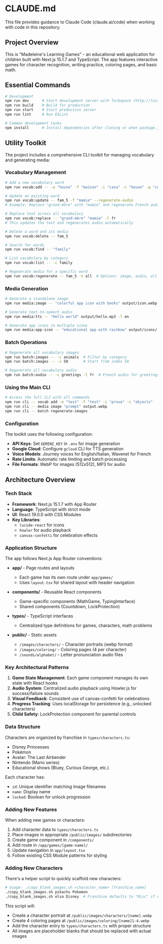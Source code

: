 # CLAUDE.md

This file provides guidance to Claude Code (claude.ai/code) when working with code in this repository.

## Project Overview

This is "Madeleine's Learning Games" - an educational web application for children built with Next.js 15.1.7 and TypeScript. The app features interactive games for character recognition, writing practice, coloring pages, and basic math.

## Essential Commands

```bash
# Development
npm run dev      # Start development server with Turbopack (http://localhost:3000)
npm run build    # Build for production
npm run start    # Start production server
npm run lint     # Run ESLint

# Common development tasks
npm install      # Install dependencies after cloning or when package.json changes
```

## Utility Toolkit

The project includes a comprehensive CLI toolkit for managing vocabulary and generating media:

### Vocabulary Management

```bash
# Add a new vocabulary word
npm run vocab:add -- -e "house" -f "maison" -i "casa" -c "house" -p "cozy house illustration"

# Update an existing word
npm run vocab:update -- fam_5 -f "mamie" --regenerate-audio
# Example: Replace "grand-mère" with "mamie" and regenerate French audio

# Replace text across all vocabulary
npm run vocab:replace -- "grand-mère" "mamie" -l fr
# This updates the text and regenerates audio automatically

# Delete a word and its media
npm run vocab:delete -- fam_5

# Search for words
npm run vocab:find -- "family"

# List vocabulary by category
npm run vocab:list -- -c family

# Regenerate media for a specific word
npm run vocab:regenerate -- fam_5 -t all  # Options: image, audio, all
```

### Media Generation

```bash
# Generate a standalone image
npm run media:image -- "colorful app icon with books" output/icon.webp -w 1024 -h 1024

# Generate text-to-speech audio
npm run media:tts -- "Hello world" output/hello.mp3 -l en

# Generate app icons in multiple sizes
npm run media:app-icon -- "educational app with rainbow" output/icons/
```

### Batch Operations

```bash
# Regenerate all vocabulary images
npm run batch:images -- -c animals  # Filter by category
npm run batch:images -- -s 50       # Start from index 50

# Regenerate all vocabulary audio
npm run batch:audio -- -c greetings -l fr  # French audio for greetings category
```

### Using the Main CLI

```bash
# Access the full CLI with all commands
npm run cli -- vocab add -e "test" -f "test" -i "prova" -c "objects"
npm run cli -- media image "prompt" output.webp
npm run cli -- batch regenerate-images
```

### Configuration

The toolkit uses the following configuration:
- **API Keys**: Set `GEMINI_KEY` in `.env` for image generation
- **Google Cloud**: Configure `gcloud` CLI for TTS generation
- **Voice Models**: Journey voices for English/Italian, Wavenet for French
- **Rate Limits**: Automatic rate limiting and batch processing
- **File Formats**: WebP for images (512x512), MP3 for audio

## Architecture Overview

### Tech Stack
- **Framework**: Next.js 15.1.7 with App Router
- **Language**: TypeScript with strict mode
- **UI**: React 19.0.0 with CSS Modules
- **Key Libraries**: 
  - `lucide-react` for icons
  - `howler` for audio playback
  - `canvas-confetti` for celebration effects

### Application Structure

The app follows Next.js App Router conventions:

- **app/** - Page routes and layouts
  - Each game has its own route under `app/games/`
  - Uses `layout.tsx` for shared layout with header navigation
  
- **components/** - Reusable React components
  - Game-specific components (MathGame, TypingInterface)
  - Shared components (Countdown, LockProtection)
  
- **types/** - TypeScript interfaces
  - Centralized type definitions for games, characters, math problems

- **public/** - Static assets
  - `/images/characters/` - Character portraits (webp format)
  - `/images/coloring/` - Coloring pages (4 per character)
  - `/sounds/alphabet/` - Letter pronunciation audio files

### Key Architectural Patterns

1. **Game State Management**: Each game component manages its own state with React hooks
2. **Audio System**: Centralized audio playback using Howler.js for success/failure sounds
3. **Visual Feedback**: Consistent use of canvas-confetti for celebrations
4. **Progress Tracking**: Uses localStorage for persistence (e.g., unlocked characters)
5. **Child Safety**: LockProtection component for parental controls

### Data Structure

Characters are organized by franchise in `types/characters.ts`:
- Disney Princesses
- Pokémon
- Avatar: The Last Airbender
- Nintendo (Mario series)
- Educational shows (Bluey, Curious George, etc.)

Each character has:
- `id`: Unique identifier matching image filenames
- `name`: Display name
- `locked`: Boolean for unlock progression

### Adding New Features

When adding new games or characters:
1. Add character data to `types/characters.ts`
2. Place images in appropriate `/public/images/` subdirectories
3. Create game component in `/components/`
4. Add route in `/app/games/[game-name]/`
5. Update navigation in `app/layout.tsx`
6. Follow existing CSS Module patterns for styling

### Adding New Characters

There's a helper script to quickly scaffold new characters:

```bash
# Usage: ./copy_blank_images.sh <character_name> [franchise_name]
./copy_blank_images.sh pikachu Pokemon
./copy_blank_images.sh elsa Disney  # Franchise defaults to "Misc" if not provided
```

This script will:
- Create a character portrait at `/public/images/characters/[name].webp`
- Create 4 coloring pages at `/public/images/coloring/[name]1-4.webp`
- Add the character entry to `types/characters.ts` with proper structure
- All images are placeholder blanks that should be replaced with actual images
